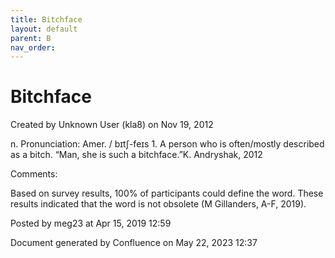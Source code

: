```yaml
---
title: Bitchface
layout: default
parent: B
nav_order:
---
```


# Bitchface

Created by  Unknown User (kla8) on Nov 19, 2012

n. Pronunciation: Amer. / bɪtʃ-feɪs 1. A person who is often/mostly described as a bitch. “Man, she is such a bitchface.”K. Andryshak, 2012

Comments:

Based on survey results, 100% of participants could define the word. These results indicated that the word is not obsolete (M Gillanders, A-F, 2019).

Posted by meg23 at Apr 15, 2019 12:59

Document generated by Confluence on May 22, 2023 12:37


